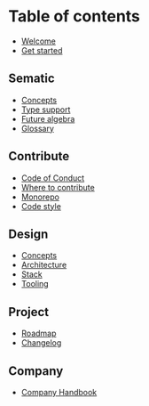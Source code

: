 # Table of contents

* [Welcome](README.md)
* [Get started](get-started.md)

## Sematic

* [Concepts](concepts.md)
* [Type support]()
* [Future algebra]()
* [Glossary]()

## Contribute

* [Code of Conduct]()
* [Where to contribute]()
* [Monorepo]()
* [Code style]()

## Design

* [Concepts](concepts.md)
* [Architecture]()
* [Stack]()
* [Tooling]()

## Project

* [Roadmap]()
* [Changelog]()

## Company

* [Company Handbook](handbook/company_handbook.md)